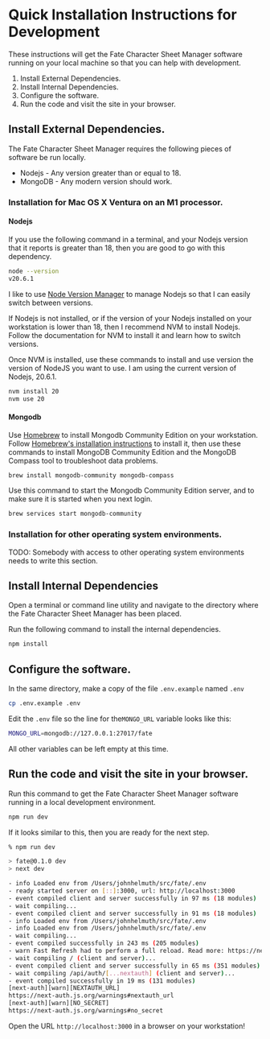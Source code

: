 # Quick Installation Instructions for Development

These instructions will get the Fate Character Sheet Manager software running on your local machine so that you can
help with development.

1. Install External Dependencies.
2. Install Internal Dependencies.
3. Configure the software.
4. Run the code and visit the site in your browser.

## Install External Dependencies.

The Fate Character Sheet Manager requires the following pieces of software be run locally.

- Nodejs - Any version greater than or equal to 18.
- MongoDB - Any modern version should work.

### Installation for Mac OS X Ventura on an M1 processor.

#### Nodejs

If you use the following command in a terminal, and your Nodejs version that it reports is greater than 18, then you are
good to go with this dependency.

```bash
node --version
v20.6.1
```

I like to use [Node Version Manager](https://github.com/nvm-sh/nvm) to manage Nodejs so that I can easily switch between
versions.

If Nodejs is not installed, or if the version of your Nodejs installed on your workstation is lower than 18, then I recommend
NVM to install Nodejs. Follow the documentation for NVM to install it and learn how to switch versions.

Once NVM is installed, use these commands to install and use version the version of NodeJS you want to use. I am using the
current version of Nodejs, 20.6.1.

```bash
nvm install 20
nvm use 20
```

#### Mongodb

Use [Homebrew](https://docs.brew.sh) to install Mongodb Community Edition on your workstation. Follow [Homebrew's
installation instructions](https://docs.brew.sh/Installation) to install it, then use these commands to install MongoDB Community
Edition and the MongoDB Compass tool to troubleshoot data problems.

```bash
brew install mongodb-community mongodb-compass
```

Use this command to start the Mongodb Community Edition server, and to make sure it is started when you next login.

```bash
brew services start mongodb-community
```

### Installation for other operating system environments.

TODO: Somebody with access to other operating system environments needs to write this section.

## Install Internal Dependencies

Open a terminal or command line utility and navigate to the directory where the Fate Character Sheet Manager has been placed.

Run the following command to install the internal dependencies.

```bash
npm install
```

## Configure the software.

In the same directory, make a copy of the file `.env.example` named `.env`

```bash
cp .env.example .env
```

Edit the `.env` file so the line for the`MONGO_URL` variable looks like this:

```bash
MONGO_URL=mongodb://127.0.0.1:27017/fate
```

All other variables can be left empty at this time.

## Run the code and visit the site in your browser.

Run this command to get the Fate Character Sheet Manager software running in a local development environment.

```bash
npm run dev
```

If it looks similar to this, then you are ready for the next step.

```bash
% npm run dev

> fate@0.1.0 dev
> next dev

- info Loaded env from /Users/johnhelmuth/src/fate/.env
- ready started server on [::]:3000, url: http://localhost:3000
- event compiled client and server successfully in 97 ms (18 modules)
- wait compiling...
- event compiled client and server successfully in 91 ms (18 modules)
- info Loaded env from /Users/johnhelmuth/src/fate/.env
- info Loaded env from /Users/johnhelmuth/src/fate/.env
- wait compiling...
- event compiled successfully in 243 ms (205 modules)
- warn Fast Refresh had to perform a full reload. Read more: https://nextjs.org/docs/messages/fast-refresh-reload
- wait compiling / (client and server)...
- event compiled client and server successfully in 65 ms (351 modules)
- wait compiling /api/auth/[...nextauth] (client and server)...
- event compiled successfully in 19 ms (131 modules)
[next-auth][warn][NEXTAUTH_URL]
https://next-auth.js.org/warnings#nextauth_url
[next-auth][warn][NO_SECRET]
https://next-auth.js.org/warnings#no_secret
```

Open the URL `http://localhost:3000` in a browser on your workstation!
